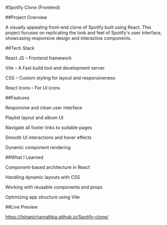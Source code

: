 #Spotify Clone (Frontend)

##Project Overview

A visually appealing front-end clone of Spotify built using React. This project focuses on replicating the look and feel of Spotify's user interface, showcasing responsive design and interactive components.

##Tech Stack

React JS – Frontend framework

Vite – A Fast build tool and development server

CSS – Custom styling for layout and responsiveness

React Icons – For UI icons

##Features

Responsive and clean user interface

Playlist layout and album UI

Navigate all footer links to suitable pages

Smooth UI interactions and hover effects

Dynamic component rendering

##What I Learned

Component-based architecture in React

Handling dynamic layouts with CSS

Working with reusable components and props

Optimizing app structure using Vite

##Live Preview

https://lishanichamathka.github.io/Spotify-clone/



